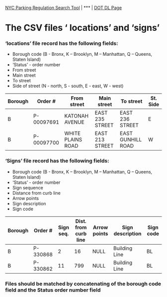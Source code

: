 [NYC Parking Regulation Search Tool](http://a841-dotvweb01.nyc.gov/ParkingRegs/ViewController/LocationValidation.aspx) | *** |
[DOT DL Page](http://www.nyc.gov/html/dot/html/about/datafeeds.shtml#parking)
# The CSV files ‘ locations’ and ‘signs’
### ‘locations’ file record has the following fields:
- Borough code (B - Bronx, K – Brooklyn, M – Manhattan, Q – Queens, Staten Island)
- ‘Status’ - order number
- From street
- Main street
- To street
- Side of street (N - north, S - south, E - east, W - west)

|Borough|Order #|From street|Main street|To street|St. Side|
|---|---|---|---|----|----|
|B|P-00097691|KATONAH AVENUE|EAST  235 STREET|EAST  236 STREET|E|
|B|P-00097700|WHITE PLAINS ROAD|EAST  213 STREET|EAST GUNHILL ROAD|W|


### ‘Signs’ file record has the following fields:
- Borough code (B - Bronx, K – Brooklyn, M – Manhattan, Q – Queens, Staten Island)
- ‘Status’ - order number
- Sign sequence
- Distance from curb line
- Arrow points
- Sign description
- Sign code

| Borough |Order #| Sign seq. | Dist. from curb line | Arrow points | Sign description | Sign code |
|---------|--------------|---------------|-------------------------|--------------|------------------|-----------|
|B|P-330868  |2|16   |NULL|Building Line|BL|
|B|P-330862  |11|799  |NULL|Building Line|BL|	

### Files should be matched by concatenating of the borough code field and the Status order number field

